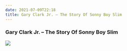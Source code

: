 ```yaml
---
date: 2021-07-09T22:18
title: Gary Clark Jr. – The Story Of Sonny Boy Slim
---
```

### Gary Clark Jr. – The Story Of Sonny Boy Slim
[1]: https://music.apple.com/us/album/1022109426

[![](https://is4-ssl.mzstatic.com/image/thumb/Music124/v4/c0/e0/7c/c0e07c02-fdf8-8d4a-985e-4f696524ce9d/093624926351.jpg/600x600bb.webp)][1]
